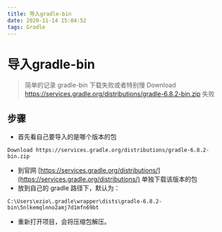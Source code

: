 ```yaml
---
title: 导入gradle-bin
date: 2020-11-14 15:04:52
tags: Gradle
---
```


# 导入gradle-bin

> 简单的记录 gradle-bin 下载失败或者特别慢
> Download https://services.gradle.org/distributions/gradle-6.8.2-bin.zip 失败

<!--more-->
## 步骤
- 首先看自己要导入的是哪个版本的包

```
Download https://services.gradle.org/distributions/gradle-6.8.2-bin.zip
```
- 到官网 [https://services.gradle.org/distributions/](https://services.gradle.org/distributions/) 单独下载该版本的包
- 放到自己的 gradle 路径下，默认为：
```
C:\Users\ezio\.gradle\wrapper\dists\gradle-6.8.2-bin\5nlkemqlnno2amj7d1mfn69bt
```
- 重新打开项目，会将压缩包解压。
